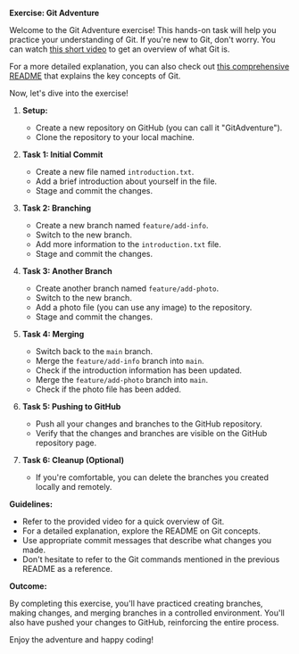 
**Exercise: Git Adventure**

Welcome to the Git Adventure exercise! This hands-on task will help you practice your understanding of Git. If you're new to Git, don't worry. You can watch [this short video](https://www.youtube.com/watch?v=8JJ101D3knE) to get an overview of what Git is.

For a more detailed explanation, you can also check out [this comprehensive README](https://github.com/midastouchtech/katas/blob/main/what-is-git.md) that explains the key concepts of Git.

Now, let's dive into the exercise!

1. **Setup:**
   - Create a new repository on GitHub (you can call it "GitAdventure").
   - Clone the repository to your local machine.

2. **Task 1: Initial Commit**
   - Create a new file named `introduction.txt`.
   - Add a brief introduction about yourself in the file.
   - Stage and commit the changes.

3. **Task 2: Branching**
   - Create a new branch named `feature/add-info`.
   - Switch to the new branch.
   - Add more information to the `introduction.txt` file.
   - Stage and commit the changes.

4. **Task 3: Another Branch**
   - Create another branch named `feature/add-photo`.
   - Switch to the new branch.
   - Add a photo file (you can use any image) to the repository.
   - Stage and commit the changes.

5. **Task 4: Merging**
   - Switch back to the `main` branch.
   - Merge the `feature/add-info` branch into `main`.
   - Check if the introduction information has been updated.
   - Merge the `feature/add-photo` branch into `main`.
   - Check if the photo file has been added.

6. **Task 5: Pushing to GitHub**
   - Push all your changes and branches to the GitHub repository.
   - Verify that the changes and branches are visible on the GitHub repository page.

7. **Task 6: Cleanup (Optional)**
   - If you're comfortable, you can delete the branches you created locally and remotely.

**Guidelines:**

- Refer to the provided video for a quick overview of Git.
- For a detailed explanation, explore the README on Git concepts.
- Use appropriate commit messages that describe what changes you made.
- Don't hesitate to refer to the Git commands mentioned in the previous README as a reference.

**Outcome:**

By completing this exercise, you'll have practiced creating branches, making changes, and merging branches in a controlled environment. You'll also have pushed your changes to GitHub, reinforcing the entire process.

Enjoy the adventure and happy coding!

